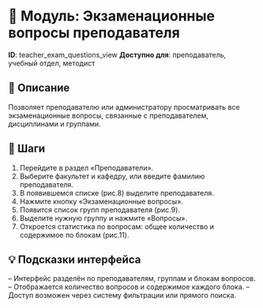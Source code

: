 # 📘 Модуль: Экзаменационные вопросы преподавателя
**ID**: teacher_exam_questions_view
**Доступно для**: преподаватель, учебный отдел, методист

## 📝 Описание
Позволяет преподавателю или администратору просматривать все экзаменационные вопросы, связанные с преподавателем, дисциплинами и группами.

## 🩜 Шаги
1. Перейдите в раздел «Преподаватели».
2. Выберите факультет и кафедру, или введите фамилию преподавателя.
3. В появившемся списке (рис.8) выделите преподавателя.
4. Нажмите кнопку «Экзаменационные вопросы».
5. Появится список групп преподавателя (рис.9).
6. Выделите нужную группу и нажмите «Вопросы».
7. Откроется статистика по вопросам: общее количество и содержимое по блокам (рис.11).

## 💡 Подсказки интерфейса
– Интерфейс разделён по преподавателям, группам и блокам вопросов.
– Отображается количество вопросов и содержимое каждого блока.
– Доступ возможен через систему фильтрации или прямого поиска.
